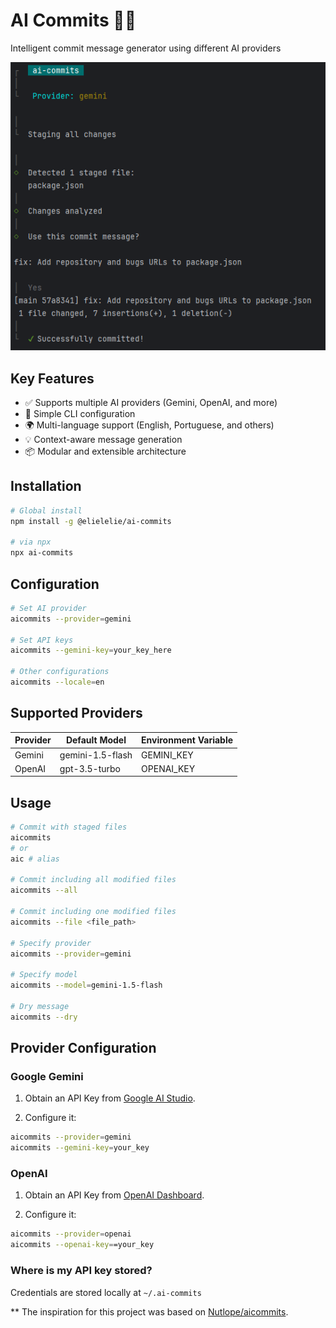 # AI Commits 🤖📝

Intelligent commit message generator using different AI providers

<div>
  <div>
    <img src=".github/screenshot.png" alt="AI-Commits"/>
  </div>
</div>

## Key Features
- ✅ Supports multiple AI providers (Gemini, OpenAI, and more)
- 🔧 Simple CLI configuration
- 🌍 Multi-language support (English, Portuguese, and others)
- 💡 Context-aware message generation
- 📦 Modular and extensible architecture

## Installation

```bash
# Global install
npm install -g @elielelie/ai-commits

# via npx
npx ai-commits
```

## Configuration

```bash
# Set AI provider
aicommits --provider=gemini

# Set API keys
aicommits --gemini-key=your_key_here

# Other configurations
aicommits --locale=en

```

## Supported Providers

|Provider	| Default Model	       |Environment Variable|
|----------|----------------------|--------------------|
|Gemini	| gemini-1.5-flash	 |GEMINI_KEY|
|OpenAI	| gpt-3.5-turbo	       |OPENAI_KEY|

## Usage

```bash
# Commit with staged files
aicommits
# or 
aic # alias

# Commit including all modified files
aicommits --all

# Commit including one modified files
aicommits --file <file_path>

# Specify provider
aicommits --provider=gemini

# Specify model
aicommits --model=gemini-1.5-flash

# Dry message
aicommits --dry

```

## Provider Configuration

### Google Gemini

1. Obtain an API Key from [Google AI Studio](https://aistudio.google.com/).

2. Configure it:

```bash
aicommits --provider=gemini
aicommits --gemini-key=your_key
```

### OpenAI

1. Obtain an API Key from [OpenAI Dashboard](https://platform.openai.com/).

2. Configure it:

```bash
aicommits --provider=openai
aicommits --openai-key==your_key
```

### Where is my API key stored?

Credentials are stored locally at ```~/.ai-commits```


** The inspiration for this project was based on [Nutlope/aicommits](https://github.com/Nutlope/aicommits).